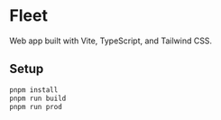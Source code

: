 # Fleet

Web app built with Vite, TypeScript, and Tailwind CSS.

## Setup

```bash
pnpm install
pnpm run build
pnpm run prod
